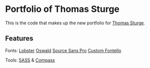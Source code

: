 Portfolio of Thomas Sturge
==========================

This is the code that makes up the new portfolio for [Thomas Sturge](http://portfolio.tomsturge.co.uk/ "Portfolio of Thomas Sturge").


Features
--------

Fonts:
[Lobster](http://www.impallari.com/lobster/ "Lobster")
[Oswald](http://www.fontsquirrel.com/fonts/oswald "Oswald")
[Source Sans Pro](http://blogs.adobe.com/typblography/2012/08/source-sans-pro.html "Source Sans Pro")
[Custom Fontello](http://fontello.com/ "Fontello")

Tools:
[SASS](sass-lang.com/ "SASS") & [Compass](http://compass-style.org/ "Compass")

